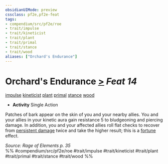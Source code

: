 ```yaml
---
obsidianUIMode: preview
cssclass: pf2e,pf2e-feat
tags:
- compendium/src/pf2e/roe
- trait/impulse
- trait/kineticist
- trait/plant
- trait/primal
- trait/stance
- trait/wood
aliases: ["Orchard's Endurance"]
---
```

# Orchard's Endurance  [>](chapter-9-playing-the-game.md#Actions "Single Action") *Feat 14*  
[impulse](impulse-roe.md "Impulse Action & Ability Trait")  [kineticist](kineticist-roe.md "Kineticist Class Trait")  [plant](plant.md "Plant Creature Type Trait")  [primal](primal.md "Primal Tradition Trait")  [stance](stance.md "Stance Combat Trait")  [wood](wood-roe.md "Wood Energy & Element Trait")  

- **Activity** Single Action

Patches of bark appear on the skin of you and your nearby allies. You and your allies in your kinetic aura gain resistance 5 to bludgeoning and piercing damage. In addition, you and your affected allies roll flat checks to recover from [persistent damage](conditions.md#Persistent%20Damage) twice and take the higher result; this is a [fortune](fortune.md "Fortune Effect Trait") effect.

*Source: Rage of Elements p. 35*  
%% #compendium/src/pf2e/roe #trait/impulse #trait/kineticist #trait/plant #trait/primal #trait/stance #trait/wood %%